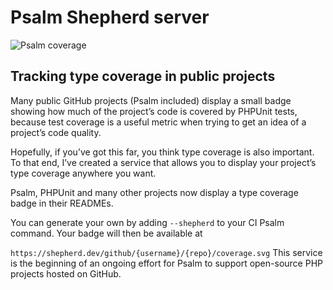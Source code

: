 # Psalm Shepherd server

![Psalm coverage](https://shepherd.dev/github/psalm/shepherd/coverage.svg)

## Tracking type coverage in public projects

Many public GitHub projects (Psalm included) display a small badge showing how much of the project’s code is covered by PHPUnit tests, because test coverage is a useful metric when trying to get an idea of a project’s code quality.

Hopefully, if you’ve got this far, you think type coverage is also important. To that end, I’ve created a service that allows you to display your project’s type coverage anywhere you want.

Psalm, PHPUnit and many other projects now display a type coverage badge in their READMEs.

You can generate your own by adding `--shepherd` to your CI Psalm command. Your badge will then be available at

`https://shepherd.dev/github/{username}/{repo}/coverage.svg`
This service is the beginning of an ongoing effort for Psalm to support open-source PHP projects hosted on GitHub.
